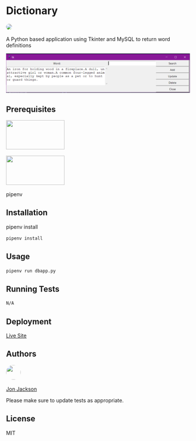 # Dictionary
  
  <img style="border-radius: 20px;" src="https://img.shields.io/static/v1?label=LICENSE&message=MIT&color=BLUE&style=for-the-badge">

<br>

A Python based application using Tkinter and MySQL to return word definitions

![tkinter window](assets/CaptureDictionary.png)

## Prerequisites

<a href="https://www.python.org/"><img width=160 height=80 src="https://www.python.org/static/img/python-logo@2x.png"></a>

<a href="https://pypi.org/project/pipenv/"><img width=160 height=80 src="https://pypi.org/static/images/logo-small.6eef541e.svg"></a>

pipenv

## Installation

pipenv install

```bash
pipenv install
```

## Usage

```bash
pipenv run dbapp.py
```

## Running Tests

```bash
N/A
```

## Deployment

[Live Site](N/A)

## Authors

<img width=40 height=40 style="border-radius: 50%;" src="https://avatars1.githubusercontent.com/u/36890724?v=4">

[Jon Jackson](http://github.com/ocskier)

Please make sure to update tests as appropriate.

## License

MIT

